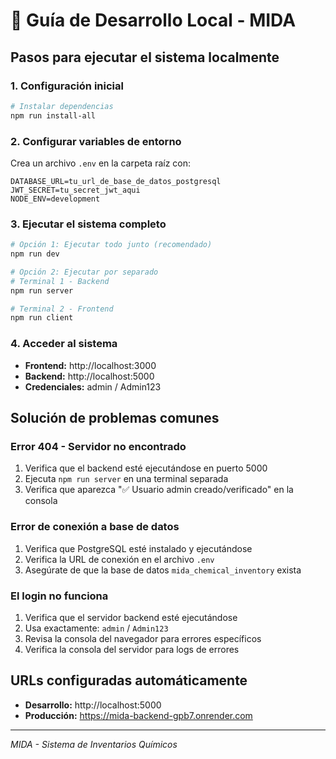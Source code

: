 # 🚀 Guía de Desarrollo Local - MIDA

## Pasos para ejecutar el sistema localmente

### 1. Configuración inicial
```bash
# Instalar dependencias
npm run install-all
```

### 2. Configurar variables de entorno
Crea un archivo `.env` en la carpeta raíz con:
```
DATABASE_URL=tu_url_de_base_de_datos_postgresql
JWT_SECRET=tu_secret_jwt_aqui
NODE_ENV=development
```

### 3. Ejecutar el sistema completo
```bash
# Opción 1: Ejecutar todo junto (recomendado)
npm run dev

# Opción 2: Ejecutar por separado
# Terminal 1 - Backend
npm run server

# Terminal 2 - Frontend  
npm run client
```

### 4. Acceder al sistema
- **Frontend:** http://localhost:3000
- **Backend:** http://localhost:5000
- **Credenciales:** admin / Admin123

## Solución de problemas comunes

### Error 404 - Servidor no encontrado
1. Verifica que el backend esté ejecutándose en puerto 5000
2. Ejecuta `npm run server` en una terminal separada
3. Verifica que aparezca "✅ Usuario admin creado/verificado" en la consola

### Error de conexión a base de datos
1. Verifica que PostgreSQL esté instalado y ejecutándose
2. Verifica la URL de conexión en el archivo `.env`
3. Asegúrate de que la base de datos `mida_chemical_inventory` exista

### El login no funciona
1. Verifica que el servidor backend esté ejecutándose
2. Usa exactamente: `admin` / `Admin123`
3. Revisa la consola del navegador para errores específicos
4. Verifica la consola del servidor para logs de errores

## URLs configuradas automáticamente
- **Desarrollo:** http://localhost:5000
- **Producción:** https://mida-backend-gpb7.onrender.com

---
*MIDA - Sistema de Inventarios Químicos*